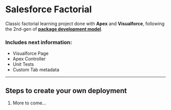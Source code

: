 # Salesforce Factorial

Classic factorial learning project done with **Apex** and **Visualforce**, following the 2nd-gen of **[package development model](https://trailhead.salesforce.com/content/learn/modules/sfdx_dev_model)**.

### Includes next information:
* Visualforce Page
* Apex Controller
* Unit Tests
* Custom Tab metadata

---

## Steps to create your own deployment
1. More to come...
